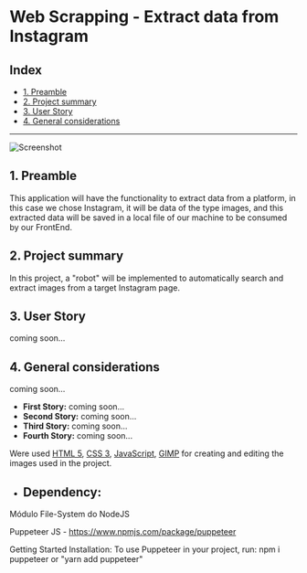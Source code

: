 # Web Scrapping - Extract data from Instagram

## Index

- [1. Preamble](#1-Preamble)
- [2. Project summary](#2-project-summary)
- [3. User Story](#3-user-story)
- [4. General considerations](#4-general-considerations)

---
![Screenshot](https://user-images.githubusercontent.com/990877/110247626-e408f880-7f4b-11eb-9844-4c73cdb1a0e2.png)

## 1. Preamble

This application will have the functionality to extract data from a platform, in this case we chose Instagram, it will be data of the type images, and this extracted data will be saved in a local file of our machine to be consumed by our FrontEnd.

## 2. Project summary

In this project, a "robot" will be implemented to automatically search and extract images from a target Instagram page.

## 3. User Story

coming soon...

## 4. General considerations

coming soon...

- **First Story:**
  coming soon...
- **Second Story:**
  coming soon...
- **Third Story:**
  coming soon...
- **Fourth Story:**
  coming soon...

Were used [HTML 5](https://developer.mozilla.org/en-US/docs/Web/HTML/HTML5), [CSS 3](https://developer.mozilla.org/en-US/docs/Web/CSS), [JavaScript](https://developer.mozilla.org/en-US/docs/Web/JavaScript), [GIMP](https://www.gimp.org/) for creating and editing the images used in the project.

- ## Dependency:

Módulo File-System do NodeJS

Puppeteer JS - https://www.npmjs.com/package/puppeteer

Getting Started
Installation:
To use Puppeteer in your project, run:
npm i puppeteer or "yarn add puppeteer"
